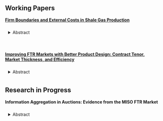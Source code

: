 <!-- ---
title: Research in progress
--- -->


&nbsp;

## Working Papers

[__Firm Boundaries and External Costs in Shale Gas Production__](papers/wastewater.pdf)


<details>
<summary style="padding: 10px; border-radius: 5px; cursor: pointer;">Abstract</summary>

> Wastewater reuse in the shale gas industry reduces firms’ private costs and mitigates many of the local environmental harms associated with fracking. Most reuse occurs within the firm boundary, but rival operators often exchange (or “share”) wastewater prior to reuse. I use data from Pennsylvania to study how firms choose between insourcing and transacting in the sharing market. To do so, I build a market-level model of wastewater management that endogenizes firms’ make-vs-buy decisions. Estimating the model, I find that transaction costs associated with sharing are large — approximately $6 per barrel on average — but heterogeneous. Variation in the estimates reveals several channels for potential policy interventions to increase sharing rates. However, increased sharing may be undesirable: because firms’ operating acreage is typically contiguous, excessive insourcing under the status quo reduces transportation-related external costs from emissions and air pollution by 13% in equilibrium. While a Pigouvian framework can be used to weigh external costs against private costs, the socially optimal allocation is sensitive to the welfare interpretation of transaction costs.


</details>


&nbsp;

[__Improving FTR Markets with Better Product Design: Contract Tenor, Market Thickness, and Efficiency__](papers/ftr.pdf)

<details>
<summary style="padding: 10px; border-radius: 5px; cursor: pointer;">Abstract</summary>

> Financial transmission rights (FTRs) are an important class of contracts for managing congestion in decentralized energy markets. This paper explores how market operators' contract design choices affect the efficiency of FTR allocation. With shorter contract tenors, generators and electricity customers can obtain better hedging portfolios for anticipated congestion risk. However, speculator participation responds endogenously to contract design. Speculators can extract greater rents when FTR markets are thinner, leading to welfare losses for load firms. In order to understand the significance of this tradeoff I build and estimate a stylized empirical model of FTR allocation mechanism used by Midcontinent ISO (MISO), a large decentralized energy market. Relative to a counterfactual with longer contracts, MISO's current contract design reduces load firm welfare losses from congestion risk by \\$2.4M per year, or about 1% of total welfare at firms' estimated risk preferences, but reduces load firm welfare overall by \\$40-60M due to reduced auction proceeds, highlighting the value of careful contract design. However, the sign of the net welfare effect is sensitive to the estimated risk preference parameter, and reverses for reasonable alternatives.

</details>

## Research in Progress

__Information Aggregation in Auctions: Evidence from the MISO FTR Market__

<details>
<summary style="padding: 10px; border-radius: 5px; cursor: pointer;">Abstract</summary>

> Financial transmission rights (FTR) markets are characterized by a complex strategic environment. Nevertheless, market prices are often a reliable predictor of future congestion prices. I explore whether the informational efficiency of FTR auctions is likely to carry over to an environment with more volatile congestion patterns (for example, due to greater renewable generation). In order to do so, I estimate an empirical model of Bayes-Cournot competition that microfounds information aggregation in FTR auctions. This approach enables me to account for essential features of FTR markets that are difficult to incorporate into standard empirical models of multiunit auctions, such as endogenous participation and cross-auction information spillovers.

</details>

